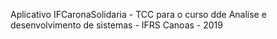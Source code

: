 Aplicativo IFCaronaSolidaria - TCC para o curso dde Analise e desenvolvimento de sistemas - IFRS Canoas - 2019
